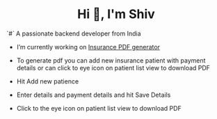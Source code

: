 <h1 align="center">Hi 👋, I'm Shiv</h1>
`#` A passionate backend developer from India

- I’m currently working on [Insurance PDF generator](https://github.com/svmmalviya/InsurancePDF.git)

- To generate pdf you can add new insurance patient with payment details or can click to eye icon on patient list view to download PDF 

- Hit Add new patience
- Enter details and payment details and hit Save Details
- Click to the eye icon on patient list view to download PDF

